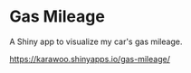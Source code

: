 # Gas Mileage

A Shiny app to visualize my car's gas mileage.

https://karawoo.shinyapps.io/gas-mileage/
